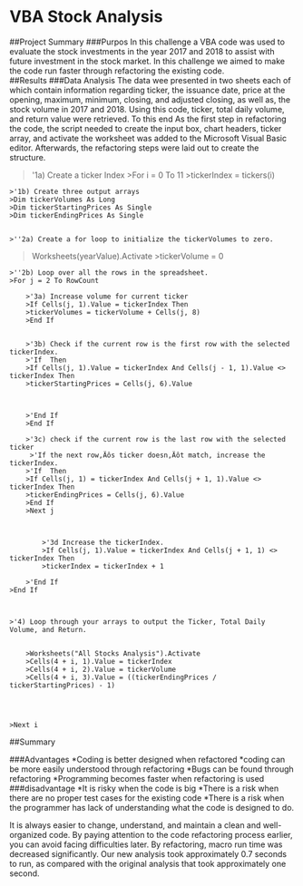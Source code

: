 # VBA Stock Analysis
##Project Summary
###Purpos
In this challenge a VBA code was used to evaluate the stock investments in the year 2017 and 2018 to assist with future investment in the stock market. In this challenge we aimed to make the code run faster through refactoring the existing code.  
##Results
###Data Analysis
The data wee presented in two sheets each of which contain information regarding ticker, the issuance date, price at the opening, maximum, minimum,  closing, and adjusted closing, as well as, the stock volume in 2017 and 2018. Using this code, ticker, total daily volume, and return value were retrieved. To this end As the first step in refactoring the code, the script needed to create the input box, chart headers, ticker array, and activate the worksheet was added to the Microsoft Visual Basic editor. Afterwards, the refactoring steps were laid out to create the structure. 

>'1a) Create a ticker Index
    >For i = 0 To 11
    >tickerIndex = tickers(i)
    
    >'1b) Create three output arrays
    >Dim tickerVolumes As Long
    >Dim tickerStartingPrices As Single
    >Dim tickerEndingPrices As Single
    
    
    >''2a) Create a for loop to initialize the tickerVolumes to zero.
   > Worksheets(yearValue).Activate
    >tickerVolume = 0
        
    >''2b) Loop over all the rows in the spreadsheet.
    >For j = 2 To RowCount
    
        >'3a) Increase volume for current ticker
        >If Cells(j, 1).Value = tickerIndex Then
        >tickerVolumes = tickerVolume + Cells(j, 8)
        >End If
        
        
        >'3b) Check if the current row is the first row with the selected tickerIndex.
        >'If  Then
        >If Cells(j, 1).Value = tickerIndex And Cells(j - 1, 1).Value <> tickerIndex Then
        >tickerStartingPrices = Cells(j, 6).Value
        
            
            
        >'End If
        >End If
        
        >'3c) check if the current row is the last row with the selected ticker
         >'If the next row‚Äôs ticker doesn‚Äôt match, increase the tickerIndex.
        >'If  Then
        >If Cells(j, 1) = tickerIndex And Cells(j + 1, 1).Value <> tickerIndex Then
        >tickerEndingPrices = Cells(j, 6).Value
        >End If
        >Next j
        
            

            >'3d Increase the tickerIndex.
            >If Cells(j, 1).Value = tickerIndex And Cells(j + 1, 1) <> tickerIndex Then
            >tickerIndex = tickerIndex + 1
            
        >'End If
    >End If
    

    
    >'4) Loop through your arrays to output the Ticker, Total Daily Volume, and Return.
    
       
        >Worksheets("All Stocks Analysis").Activate
        >Cells(4 + i, 1).Value = tickerIndex
        >Cells(4 + i, 2).Value = tickerVolume
        >Cells(4 + i, 3).Value = ((tickerEndingPrices / tickerStartingPrices) - 1)
        
    
        
        
    >Next i

##Summary

###Advantages
*Coding is better designed when refactored
*coding can be more easily understood through refactoring
*Bugs can be found through refactoring
*Programming becomes faster when refactoring is used
###disadvantage
*It is risky when the code is big
*There is a risk when there are no proper test cases for the existing code
*There is a risk when the programmer has lack of understanding what the code is designed to do.

It is always easier to change, understand, and maintain a clean and well-organized code. By paying attention to the code refactoring process earlier, you can avoid facing difficulties later. By refactoring, macro run time was decreased significantly. Our new analysis took approximately 0.7 seconds to run, as compared with the original analysis that took approximately one second.

